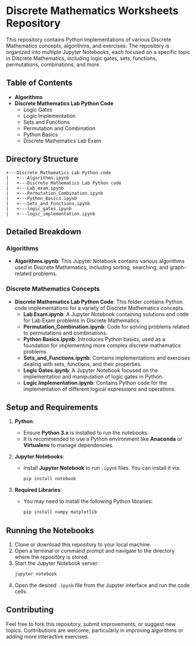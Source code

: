 

# Discrete Mathematics Worksheets Repository

This repository contains Python implementations of various Discrete Mathematics concepts, algorithms, and exercises. The repository is organized into multiple Jupyter Notebooks, each focused on a specific topic in Discrete Mathematics, including logic gates, sets, functions, permutations, combinations, and more.

## Table of Contents

- **Algorithms**
- **Discrete Mathematics Lab Python Code**
  - Logic Gates
  - Logic Implementation
  - Sets and Functions
  - Permutation and Combination
  - Python Basics
  - Discrete Mathematics Lab Exam

## Directory Structure

```plaintext
+---Discrete Mathematics Lab Python code
|   +---Algorithms.ipynb
|   +---Discrete Mathematics Lab Python code
|   +---Lab_exam.ipynb
|   +---Permutation_Combination.ipynb
|   +---Python_Basics.ipynb
|   +---Sets_and_Functions.ipynb
|   +---logic_gates.ipynb
|   +---logic_implementation.ipynb
```

## Detailed Breakdown

### Algorithms

- **Algorithms.ipynb**: This Jupyter Notebook contains various algorithms used in Discrete Mathematics, including sorting, searching, and graph-related problems.

### Discrete Mathematics Concepts

- **Discrete Mathematics Lab Python Code**: This folder contains Python code implementations for a variety of Discrete Mathematics concepts.
  - **Lab Exam.ipynb**: A Jupyter Notebook containing solutions and code for Lab Exam problems in Discrete Mathematics.
  - **Permutation_Combination.ipynb**: Code for solving problems related to permutations and combinations.
  - **Python Basics.ipynb**: Introduces Python basics, used as a foundation for implementing more complex discrete mathematics problems.
  - **Sets_and_Functions.ipynb**: Contains implementations and exercises dealing with sets, functions, and their properties.
  - **Logic Gates.ipynb**: A Jupyter Notebook focused on the implementation and manipulation of logic gates in Python.
  - **Logic Implementation.ipynb**: Contains Python code for the implementation of different logical expressions and operations.

## Setup and Requirements

1. **Python**: 
   - Ensure **Python 3.x** is installed to run the notebooks.
   - It is recommended to use a Python environment like **Anaconda** or **Virtualenv** to manage dependencies.

2. **Jupyter Notebooks**: 
   - Install **Jupyter Notebook** to run `.ipynb` files. You can install it via:
     ```bash
     pip install notebook
     ```

3. **Required Libraries**: 
   - You may need to install the following Python libraries:
     ```bash
     pip install numpy matplotlib
     ```

## Running the Notebooks

1. Clone or download this repository to your local machine.
2. Open a terminal or command prompt and navigate to the directory where the repository is stored.
3. Start the Jupyter Notebook server:
   ```bash
   jupyter notebook
   ```
4. Open the desired `.ipynb` file from the Jupyter interface and run the code cells.

## Contributing

Feel free to fork this repository, submit improvements, or suggest new topics. Contributions are welcome, particularly in improving algorithms or adding more interactive exercises.

